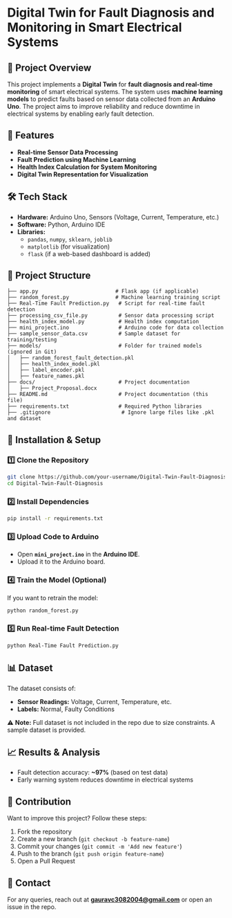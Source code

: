 # Digital Twin for Fault Diagnosis and Monitoring in Smart Electrical Systems

## 📌 Project Overview
This project implements a **Digital Twin** for **fault diagnosis and real-time monitoring** of smart electrical systems. The system uses **machine learning models** to predict faults based on sensor data collected from an **Arduino Uno**. The project aims to improve reliability and reduce downtime in electrical systems by enabling early fault detection.

## 🔧 Features
- **Real-time Sensor Data Processing**
- **Fault Prediction using Machine Learning**
- **Health Index Calculation for System Monitoring**
- **Digital Twin Representation for Visualization**

## 🛠️ Tech Stack
- **Hardware:** Arduino Uno, Sensors (Voltage, Current, Temperature, etc.)
- **Software:** Python, Arduino IDE
- **Libraries:**
  - `pandas`, `numpy`, `sklearn`, `joblib`
  - `matplotlib` (for visualization)
  - `flask` (if a web-based dashboard is added)

## 📂 Project Structure
```
├── app.py                         # Flask app (if applicable)
├── random_forest.py               # Machine learning training script
├── Real-Time Fault Prediction.py   # Script for real-time fault detection
├── processing_csv_file.py          # Sensor data processing script
├── health_index_model.py           # Health index computation
├── mini_project.ino                # Arduino code for data collection
├── sample_sensor_data.csv          # Sample dataset for training/testing
├── models/                         # Folder for trained models (ignored in Git)
│   ├── random_forest_fault_detection.pkl
│   ├── health_index_model.pkl
│   ├── label_encoder.pkl
│   ├── feature_names.pkl
├── docs/                           # Project documentation
│   ├── Project_Proposal.docx
├── README.md                       # Project documentation (this file)
├── requirements.txt                # Required Python libraries
├── .gitignore                       # Ignore large files like .pkl and dataset
```

## 🚀 Installation & Setup
### 1️⃣ Clone the Repository
```sh
git clone https://github.com/your-username/Digital-Twin-Fault-Diagnosis.git
cd Digital-Twin-Fault-Diagnosis
```

### 2️⃣ Install Dependencies
```sh
pip install -r requirements.txt
```

### 3️⃣ Upload Code to Arduino
- Open **`mini_project.ino`** in the **Arduino IDE**.
- Upload it to the Arduino board.

### 4️⃣ Train the Model (Optional)
If you want to retrain the model:
```sh
python random_forest.py
```

### 5️⃣ Run Real-time Fault Detection
```sh
python Real-Time Fault Prediction.py
```

## 📊 Dataset
The dataset consists of:
- **Sensor Readings:** Voltage, Current, Temperature, etc.
- **Labels:** Normal, Faulty Conditions

⚠ **Note:** Full dataset is not included in the repo due to size constraints. A sample dataset is provided.

## 📈 Results & Analysis
- Fault detection accuracy: **~97%** (based on test data)
- Early warning system reduces downtime in electrical systems

## 🤝 Contribution
Want to improve this project? Follow these steps:
1. Fork the repository
2. Create a new branch (`git checkout -b feature-name`)
3. Commit your changes (`git commit -m 'Add new feature'`)
4. Push to the branch (`git push origin feature-name`)
5. Open a Pull Request

## 📧 Contact
For any queries, reach out at **gauravc3082004@gmail.com** or open an issue in the repo.
